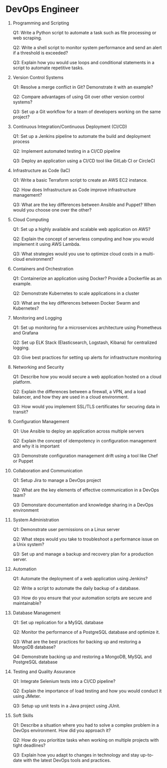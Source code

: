 
# DevOps Engineer

1. Programming and Scripting

	Q1: Write a Python script to automate a task such as file processing or web scraping.

	Q2: Write a shell script to monitor system performance and send an alert if a threshold is exceeded?

	Q3: Explain how you would use loops and conditional statements in a script to automate repetitive tasks.

2. Version Control Systems

	Q1: Resolve a merge conflict in Git? Demonstrate it with an example?

	Q2: Compare advantages of using Git over other version control systems?
	
	Q3: Set up a Git workflow for a team of developers working on the same project?

3. Continuous Integration/Continuous Deployment (CI/CD)

	Q1: Set up a Jenkins pipeline to automate the build and deployment process
	
	Q2: Implement automated testing in a CI/CD pipeline
	
	Q3: Deploy an application using a CI/CD tool like GitLab CI or CircleCI

4. Infrastructure as Code (IaC)

	Q1: Write a basic Terraform script to create an AWS EC2 instance.
	
	Q2: How does Infrastructure as Code improve infrastructure management?
	
	Q3: What are the key differences between Ansible and Puppet? When would you choose one over the other?

5. Cloud Computing

	Q1: Set up a highly available and scalable web application on AWS?
	
	Q2: Explain the concept of serverless computing and how you would implement it using AWS Lambda.
	
	Q3: What strategies would you use to optimize cloud costs in a multi-cloud environment?

6. Containers and Orchestration

    Q1: Containerize an application using Docker? Provide a Dockerfile as an example.
	
	Q2: Demonstrate Kubernetes to scale applications in a cluster
	
	Q3: What are the key differences between Docker Swarm and Kubernetes?

7. Monitoring and Logging

	Q1: Set up monitoring for a microservices architecture using Prometheus and Grafana
	
	Q2: Set up ELK Stack (Elasticsearch, Logstash, Kibana) for centralized logging.
	
	Q3: Give best practices for setting up alerts for infrastructure monitoring

8. Networking and Security

	Q1: Describe how you would secure a web application hosted on a cloud platform.
	
	Q2: Explain the differences between a firewall, a VPN, and a load balancer, and how they are used in a cloud environment.
	
	Q3: How would you implement SSL/TLS certificates for securing data in transit?

9. Configuration Management

	Q1: Use Ansible to deploy an application across multiple servers
	
	Q2: Explain the concept of idempotency in configuration management and why it is important
	
	Q3: Demonstrate configuration management drift using a tool like Chef or Puppet

10. Collaboration and Communication

	Q1: Setup Jira to manage a DevOps project
	
	Q2: What are the key elements of effective communication in a DevOps team?
	
	Q3: Demonstare documentation and knowledge sharing in a DevOps environment

11. System Administration

	Q1: Demonstrate user permissions on a Linux server
	
	Q2: What steps would you take to troubleshoot a performance issue on a Unix system?
	
	Q3: Set up and manage a backup and recovery plan for a production server.

12. Automation

	Q1: Automate the deployment of a web application using Jenkins?
    
	Q2: Write a script to automate the daily backup of a database.
	
	Q3: How do you ensure that your automation scripts are secure and maintainable?

13. Database Management

	Q1: Set up replication for a MySQL database
	
	Q2: Monitor the performance of a PostgreSQL database and optimize it.
	
	Q3: What are the best practices for backing up and restoring a MongoDB database?
    
	Q4: Demonstrate backing up and restoring a MongoDB, MySQL and PostgreSQL database

14. Testing and Quality Assurance

	Q1: Integrate Selenium tests into a CI/CD pipeline?
	
	Q2: Explain the importance of load testing and how you would conduct it using JMeter.
	
	Q3: Setup up unit tests in a Java project using JUnit.

15. Soft Skills

	Q1: Describe a situation where you had to solve a complex problem in a DevOps environment. How did you approach it?
	
	Q2: How do you prioritize tasks when working on multiple projects with tight deadlines?
	
	Q3: Explain how you adapt to changes in technology and stay up-to-date with the latest DevOps tools and practices.

